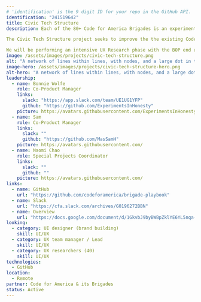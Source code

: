 ```yaml
---
# 'identification' is the 9 digit ID for your repo in the GitHub API.
identification: "241519642"
title: Civic Tech Structure
description: Each of the 80+ Code for America Brigades is an experiment which generates valuable learnings and new effective processes and practices. However, Brigades need not start from scratch. This project aims to improve existing structures and create new ones that make it easier to share replicable processes and practices so that brigade members can iterate on each others work, improving outcomes for the whole network.

The Civic Tech Structure project seeks to improve the the existing Code for America Brigade Organizer’s Playbook (BOP) into a communal, high-value resource for sharing.

We will be performing an intensive UX Research phase with the BOP end users to understand their priorities, infrastructure, and potential contributions.
image: /assets/images/projects/civic-tech-structure.png
alt: "A network of lines within lines, with nodes, and a large dot in the center."
image-hero: /assets/images/projects/civic-tech-structure-hero.png
alt-hero: "A network of lines within lines, with nodes, and a large dot in the center."
leadership:
  - name: Bonnie Wolfe
    role: Co-Product Manager
    links:
      slack: "https://app.slack.com/team/UE1UG1YFP"
      github: "https://github.com/ExperimentsInHonesty"
    picture: https://avatars.githubusercontent.com/ExperimentsInHonesty
  - name: Sam
    role: Co-Product Manager
    links:
      slack: ""
      github: "https://github.com/MasSamH"
    picture: https://avatars.githubusercontent.com/
  - name: Naomi Chao
    role: Special Projects Coordinator
    links:
      slack: ""
      github: ""
    picture: https://avatars.githubusercontent.com/
links:
  - name: GitHub
    url: "https://github.com/codeforamerica/brigade-playbook"
  - name: Slack
    url: "https://cfa.slack.com/archives/G0196272BBN"
  - name: Overview
    url: "https://docs.google.com/document/d/1GkvbJ9byBWBpZklYE6YL5nqa-KbIRz32PnMCeroV_1g/edit?usp=sharing"
looking:
  - category: UI designer (brand building)
    skill: UI/UX
  - category: UX team manager / Lead
    skill: UI/UX
  - category: UX researchers (40)
    skill: UI/UX
technologies:
  - GitHub
location:
  - Remote
partner: Code for America & its Brigades
status: Active
---
```

